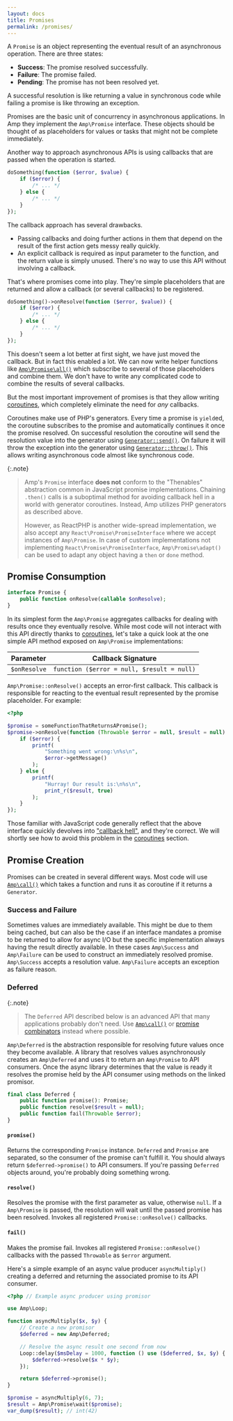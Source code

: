 ```yaml
---
layout: docs
title: Promises
permalink: /promises/
---
```

A `Promise` is an object representing the eventual result of an asynchronous operation.
There are three states:

 - **Success**: The promise resolved successfully.
 - **Failure**: The promise failed.
 - **Pending**: The promise has not been resolved yet.

A successful resolution is like returning a value in synchronous code while failing a promise is like throwing an exception.

Promises are the basic unit of concurrency in asynchronous applications.
In Amp they implement the `Amp\Promise` interface.
These objects should be thought of as placeholders for values or tasks that might not be complete immediately.


Another way to approach asynchronous APIs is using callbacks that are passed when the operation is started.

```php
doSomething(function ($error, $value) {
    if ($error) {
        /* ... */
    } else {
        /* ... */
    }
});
```

The callback approach has several drawbacks.

 - Passing callbacks and doing further actions in them that depend on the result of the first action gets messy really quickly.
 - An explicit callback is required as input parameter to the function, and the return value is simply unused. There's no way to use this API without involving a callback.

That's where promises come into play.
They're simple placeholders that are returned and allow a callback (or several callbacks) to be registered.

```php
doSomething()->onResolve(function ($error, $value)) {
    if ($error) {
        /* ... */
    } else {
        /* ... */
    }
});
```

This doesn't seem a lot better at first sight, we have just moved the callback.
But in fact this enabled a lot.
We can now write helper functions like [`Amp\Promise\all()`](https://amphp.org/amp/promises/combinators#all) which subscribe to several of those placeholders and combine them. We don't have to write any complicated code to combine the results of several callbacks.

But the most important improvement of promises is that they allow writing [coroutines](https://amphp.org/amp/coroutines/), which completely eliminate the need for _any_ callbacks.

Coroutines make use of PHP's generators.
Every time a promise is `yield`ed, the coroutine subscribes to the promise and automatically continues it once the promise resolved.
On successful resolution the coroutine will send the resolution value into the generator using [`Generator::send()`](https://secure.php.net/generator.send).
On failure it will throw the exception into the generator using [`Generator::throw()`](https://secure.php.net/generator.throw).
This allows writing asynchronous code almost like synchronous code.

{:.note}
> Amp's `Promise` interface **does not** conform to the "Thenables" abstraction common in JavaScript promise implementations. Chaining `.then()` calls is a suboptimal method for avoiding callback hell in a world with generator coroutines. Instead, Amp utilizes PHP generators as described above.
>
> However, as ReactPHP is another wide-spread implementation, we also accept any `React\Promise\PromiseInterface` where we accept instances of `Amp\Promise`. In case of custom implementations not implementing `React\Promise\PromiseInterface`, `Amp\Promise\adapt()` can be used to adapt any object having a `then` or `done` method.

## Promise Consumption

```php
interface Promise {
    public function onResolve(callable $onResolve);
}
```

In its simplest form the `Amp\Promise` aggregates callbacks for dealing with results once they eventually resolve. While most code will not interact with this API directly thanks to [coroutines](../coroutines/), let's take a quick look at the one simple API method exposed on `Amp\Promise` implementations:

| Parameter    | Callback Signature                         |
| ------------ | ------------------------------------------ |
| `$onResolve` | `function ($error = null, $result = null)` |

`Amp\Promise::onResolve()` accepts an error-first callback. This callback is responsible for reacting to the eventual result represented by the promise placeholder. For example:

```php
<?php

$promise = someFunctionThatReturnsAPromise();
$promise->onResolve(function (Throwable $error = null, $result = null) {
    if ($error) {
        printf(
            "Something went wrong:\n%s\n",
            $error->getMessage()
        );
    } else {
        printf(
            "Hurray! Our result is:\n%s\n",
            print_r($result, true)
        );
    }
});
```

Those familiar with JavaScript code generally reflect that the above interface quickly devolves into ["callback hell"](http://callbackhell.com/), and they're correct. We will shortly see how to avoid this problem in the [coroutines](../coroutines/README.md) section.

## Promise Creation

Promises can be created in several different ways. Most code will use [`Amp\call()`](https://amphp.org/amp/coroutines/helpers#call) which takes a function and runs it as coroutine if it returns a `Generator`.

### Success and Failure

Sometimes values are immediately available. This might be due to them being cached, but can also be the case if an interface mandates a promise to be returned to allow for async I/O but the specific implementation always having the result directly available. In these cases `Amp\Success` and `Amp\Failure` can be used to construct an immediately resolved promise. `Amp\Success` accepts a resolution value. `Amp\Failure` accepts an exception as failure reason.

### Deferred

{:.note}
> The `Deferred` API described below is an advanced API that many applications probably don't need. Use [`Amp\call()`](https://amphp.org/amp/coroutines/helpers#call) or [promise combinators](https://amphp.org/amp/promises/combinators) instead where possible.

`Amp\Deferred` is the abstraction responsible for resolving future values once they become available. A library that resolves values asynchronously creates an `Amp\Deferred` and uses it to return an `Amp\Promise` to API consumers. Once the async library determines that the value is ready it resolves the promise held by the API consumer using methods on the linked promisor.

```php
final class Deferred {
    public function promise(): Promise;
    public function resolve($result = null);
    public function fail(Throwable $error);
}
```

#### `promise()`

Returns the corresponding `Promise` instance. `Deferred` and `Promise` are separated, so the consumer of the promise can't fulfill it. You should always return `$deferred->promise()` to API consumers. If you're passing `Deferred` objects around, you're probably doing something wrong.

#### `resolve()`

Resolves the promise with the first parameter as value, otherwise `null`. If a `Amp\Promise` is passed, the resolution will wait until the passed promise has been resolved. Invokes all registered `Promise::onResolve()` callbacks.

#### `fail()`

Makes the promise fail. Invokes all registered `Promise::onResolve()` callbacks with the passed `Throwable` as `$error` argument.

Here's a simple example of an async value producer `asyncMultiply()` creating a deferred and returning the associated promise to its API consumer.

```php
<?php // Example async producer using promisor

use Amp\Loop;

function asyncMultiply($x, $y) {
    // Create a new promisor
    $deferred = new Amp\Deferred;

    // Resolve the async result one second from now
    Loop::delay($msDelay = 1000, function () use ($deferred, $x, $y) {
        $deferred->resolve($x * $y);
    });

    return $deferred->promise();
}

$promise = asyncMultiply(6, 7);
$result = Amp\Promise\wait($promise);
var_dump($result); // int(42)
```
